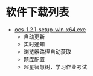 # 软件下载列表

- [ocs-1.2.1-setup-win-x64.exe](https://cdn.ocs.enncy.cn/resources/ocs-1.2.1-setup-win-x64.exe)  
    - 自动更新
    - 实时通知
    - 浏览器路径自动获取
    - 题库配置
    - 超星智慧树，学习作业考试
